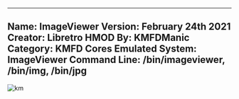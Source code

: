 -----------------------
Name: ImageViewer
Version: February 24th 2021
Creator: Libretro
HMOD By: KMFDManic
Category: KMFD Cores
Emulated System: ImageViewer
Command Line: /bin/imageviewer, /bin/img, /bin/jpg
-----------------------
![km](https://i.imgur.com/jj0ttWz.png)
